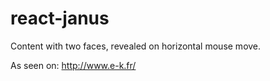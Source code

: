 # react-janus

Content with two faces, revealed on horizontal mouse move.

As seen on: http://www.e-k.fr/

